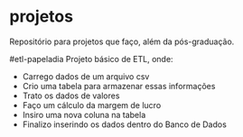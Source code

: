 # projetos
Repositório para projetos que faço, além da pós-graduação.

#etl-papeladia
Projeto básico de ETL, onde:
- Carrego dados de um arquivo csv
- Crio uma tabela para armazenar essas informações
- Trato os dados de valores
- Faço um cálculo da margem de lucro
- Insiro uma nova coluna na tabela
- Finalizo inserindo os dados dentro do Banco de Dados
